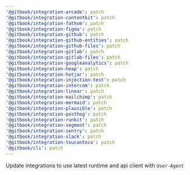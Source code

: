 ```yaml
---
'@gitbook/integration-arcade': patch
'@gitbook/integration-contentkit': patch
'@gitbook/integration-fathom': patch
'@gitbook/integration-figma': patch
'@gitbook/integration-github': patch
'@gitbook/integration-github-entities': patch
'@gitbook/integration-github-files': patch
'@gitbook/integration-gitlab': patch
'@gitbook/integration-gitlab-files': patch
'@gitbook/integration-googleanalytics': patch
'@gitbook/integration-heap': patch
'@gitbook/integration-hotjar': patch
'@gitbook/integration-injection-test': patch
'@gitbook/integration-intercom': patch
'@gitbook/integration-linear': patch
'@gitbook/integration-mailchimp': patch
'@gitbook/integration-mermaid': patch
'@gitbook/integration-plausible': patch
'@gitbook/integration-posthog': patch
'@gitbook/integration-runkit': patch
'@gitbook/integration-segment': patch
'@gitbook/integration-sentry': patch
'@gitbook/integration-slack': patch
'@gitbook/integration-toucantoco': patch
'@gitbook/cli': patch
---
```


Update integrations to use latest runtime and api client with `User-Agent`
